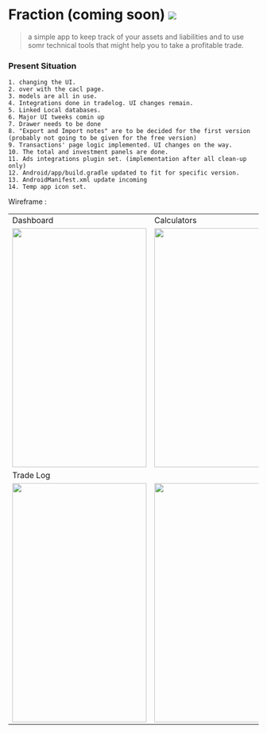 # Fraction (coming soon)                                      <img src="https://github.com/ShimronAlakkal/tradebook/blob/main/fraction.png" >
> a simple app to keep track of your assets and liabilities and to use somr technical tools that might help you to take a profitable trade.

### Present Situation
```
1. changing the UI.
2. over with the cacl page.
3. models are all in use. 
4. Integrations done in tradelog. UI changes remain.
5. Linked Local databases.
6. Major UI tweeks comin up
7. Drawer needs to be done 
8. "Export and Import notes" are to be decided for the first version (probably not going to be given for the free version)
9. Transactions' page logic implemented. UI changes on the way.
10. The total and investment panels are done.
11. Ads integrations plugin set. (implementation after all clean-up only)
12. Android/app/build.gradle updated to fit for specific version.
13. AndroidManifest.xml update incoming
14. Temp app icon set.
```
Wireframe :
<table>
  <tr>
    <td>Dashboard</td>
     <td>Calculators</td>
     <td>Edit</td>
    
  </tr>
  <tr>
    <td><img src="https://github.com/ShimronAlakkal/tradebook/blob/main/sd1.png" width=270 height=480></td>
    <td><img src="https://github.com/ShimronAlakkal/tradebook/blob/main/s1.png" width=270 height=480></td>
    <td><img src="https://github.com/ShimronAlakkal/tradebook/blob/main/s2.png" width=270 height=480></td>
   
  </tr>
  <td>Trade Log</td>
  <tr>
     <td><img src="https://github.com/ShimronAlakkal/tradebook/blob/main/s3.png" width=270 height=480></td>
     <td><img src="https://github.com/ShimronAlakkal/tradebook/blob/main/s4.png" width=270 height=480></td>
    </tr>
 </table>

